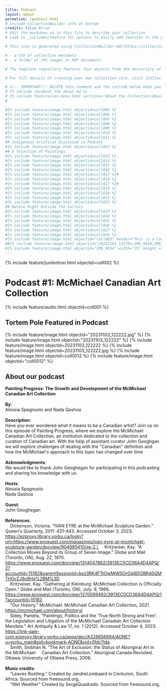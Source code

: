 ```yaml
---
title: Podcast
layout: about
permalink: /podcast.html
# include CollectionBuilder info at bottom
credits: false #true
# Edit the markdown on in this file to describe your collection
# Look in _includes/feature for options to easily add features to the page

# This site is generated using [CollectionBuilder-GH](https://collectionbuilding.github.io/gh/), a project to create a free and simple digital collection using [GitHub Pages](https://pages.github.com/) from: 

# - a CSV of collection metadata
# - a folder of JPG images or PDF documents

# The template repository features four objects from the University of Idaho Library's [Digital Collections](https://www.lib.uidaho.edu/digital). 

# For full details of creating your own collection site, visit [CollectionBuilder Documentation](https://collectionbuilder.github.io/cb-docs/)!

# <!-- IMPORTANT!!! DELETE this comment and the include below when you are finished editing this page for your collection. The include below introduces about page features. They will show up on your collection's about page until you delete it.  -->
# {% include cb/about_the_about.md %} 
# {% include feature/nav-menu.html sections="About the Collection;About the About Page" %}
# 

#{% include feature/image.html objectid=coll005 %}
#{% include feature/image.html objectid=coll006 %}
#{% include feature/image.html objectid=coll007 %}
#{% include feature/image.html objectid=coll008 %}
#{% include feature/image.html objectid=coll009 %}
#{% include feature/image.html objectid=coll010 %}
#{% include feature/image.html objectid=coll011 %}
## Indigenous Artificat Discussed in Podcast
#{% include feature/image.html objectid=coll012 %}
## A Selection of Paintings
#{% include feature/image.html objectid=coll013 %}
#{% include feature/image.html objectid=coll014 %}
#{% include feature/image.html objectid=coll015 %}
#{% include feature/image.html objectid=coll016 %}
#{% include feature/image.html objectid=coll017 %}#
#{% include feature/image.html objectid=coll018 %}
#{% include feature/image.html objectid=coll017 %}#
#{% include feature/image.html objectid=coll019 %}
#{% include feature/image.html objectid=coll020 %}
#{% include feature/image.html objectid=coll021 %}
#{% include feature/image.html objectid=coll022 %}
## Nature Right Outside the Gallery
#{% include feature/image.html objectid=coll023 %}
#{% include feature/image.html objectid=coll024 %}
#{% include feature/image.html objectid=coll025 %}
#{% include feature/image.html objectid=coll026 %}
#{% include feature/image.html objectid=coll027 %}
#{% include feature/image.html objectid=coll028 %}
#{% include feature/image.html objectid="coll003" header="This is a Card" text="The card features an image from the collection as a cap" %}
##{% include feature/image.html objectid="20231103_121703;IMG_9658;IMG_9660;IMG_9661;IMG_9662;IMG_9613;IMG_9670;IMG_9667" %}
#{% include feature/image.html objectid="IMG_9654" width="25" height ="25"%}
---
```

{% include feature/jumbotron.html objectid=coll002 %}

# Podcast #1: McMichael Canadian Art Collection
{% include feature/audio.html objectid=coll001 %}

## Tortem Pole Featured in Podcast
{% include feature/image.html objectid="20231103_122222.jpg" %}
{% include feature/image.html objectid="20231103_122222" %}
{% include feature/image.html objectid=20231103_122222 %}
{% include feature/image.html objectid=20231103_122222.jpg %}
{% include feature/image.html objectid=coll0012 %}
{% include feature/image.html objectid="coll0012" %}

## About our podcast
**Painting Progress: The Growth and Development of the McMichael Canadian Art Collection**\
\
**By**:
\
Alessia Spagnuolo and Nada Qashoa\
\
**Description**:
\
Have you ever wondered what it means to be a Canadian artist? Join us on this episode of Painting Progress, where we explore the McMichael Canadian Art Collection, an institution dedicated to the collection and curation of Canadian art. With the help of assistant curator John Geoghgan we will explore challenges of dealing with the "Canadian" definition and how the McMichael's approach to this topic has changed over time\
\
**Acknowledgments**: 
\
We would like to thank John Geoghegan for participating in this podcasting and sharing his knowledge with us. \
\
**Hosts**: 
\
Alessia Spagnuolo\
Nada Qashoa\
\
**Guest**:
\
John Geoghegan\
\
**References**: 
\
&nbsp;&nbsp;&nbsp;&nbsp;Dickenson, Victoria. "IVAN EYRE at the McMichael Sculpture Garden." Queen's Quarterly, 
2011: 431-443. Accessed October 3, 2023. https://ezproxy.library.yorku.ca/login?url=https://www.proquest.com/magazines/ivan-eyre-at-mcmichael-sculpture-garden/docview/904985410/se-2.\
&nbsp;&nbsp;&nbsp;&nbsp;Kritzwiser, Kay. “A Collection Moves Beyond its Group of Seven Image.” Globe 
and Mail (Toronto, ON), Aug. 22, 1970. 
https://www.proquest.com/docview/1314047862/3913EC5CD36A4D4APQ/2?accountid=15182&parentSessionId=bsz3RK4FTtOwMjW5OrGd4DI2BR40QMTH0vZJ9u9Hq%2BM%3D. \
&nbsp;&nbsp;&nbsp;&nbsp;Kritzwiser, Kay. “Gathering at Kleinburg: McMichael Collection is Officially Open.” Globe 
and Mail (Toronto, ON), July. 9, 1966. https://www.proquest.com/docview/1270599492/3913EC5CD36A4D4APQ/1?accountid=15182. \
&nbsp;&nbsp;&nbsp;&nbsp;“Our History.” McMichael. McMichael Canadian Art Collection, 2021. 
https://mcmichael.com/about/history/ \
&nbsp;&nbsp;&nbsp;&nbsp;Sidey, Pamela. "Paintings, Politics and the 'True North Strong and Free': the Legislation and 
Litigation of the McMichael Canadian Art Collection Mandate." Art Antiquity & Law 
17, no. 1 (2012). Accessed October 4, 2023. https://link-gale-com.ezproxy.library.yorku.ca/apps/doc/A328656694/AONE?u=yorku_main&sid=bookmark-AONE&xid=0fdc11da. \
&nbsp;&nbsp;&nbsp;&nbsp;Smith, Siobhán N. “The Art of Exclusion: the Status of Aboriginal Art in the McMichael 
&nbsp;&nbsp;&nbsp;&nbsp;Canadian Art Collection.” Aboriginal Canada Revisited. Ottawa: University of Ottawa Press, 2008. \
\
**Music credits**:
\
&nbsp;&nbsp;&nbsp;&nbsp;“Leaves Rustling.” Created by JandreLombaard in Centurion, South Africa. Sourced from freesound.org. \
&nbsp;&nbsp;&nbsp;&nbsp;“Wet Weather” Created by SergeQuadrado. Sourced from freesound.org.